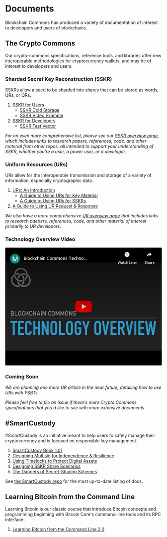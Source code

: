# Documents

Blockchain Commons has produced a variety of documentation of interest to developers and users of blockchains.

## The Crypto Commons

Our crypto-commons specifications, reference tools, and libraries offer new interoperable methodologies for cryptocurrency wallets, and may be of interest to developers and users.

### Sharded Secret Key Reconstruction (SSKR)

SSKRs allow a seed to be sharded into shares that can be stored as words, URs, or QRs.

1. [SSKR for Users](sskr-users.md)
   * [SSKR Cold Storage](sskr-cold-storage.md)
   * [SSKR Video Example](sskr-video.md)
1. [SSKR for Developers](sskr-developers.md)
   * [SSKR Test Vector](sskr-test-vector.md)

_For an even more comprehensive list, please see our [SSKR overview page](sskr-overview.md), which includes links to research papers, references, code, and other material from other repos, all intended to support your understanding of SSKR, whether you're a user, a power user, or a developer._

### Uniform Resources (URs)

URs allow for the interoperable transmission and storage of a variety of information, especially cryptographic data.

1. [URs: An Introduction](ur-1-overview.md)
   * [A Guide to Using URs for Key Material](ur-2-keys.md)
   * [A Guide to Using URs for SSKRs](ur-3-sskrs.md)
1. [A Guide to Using UR Request & Response](ur-99-request-response.md)

_We also have a more comprehensive [UR overview page](ur-overview.md) that includes links to research paepers, references, code, and other material of interest primarily to UR developers._

### Technology Overview Video

<a href="https://www.youtube.com/watch?v=RYgOFSdUqWY"><img src="../images/video-tech-overview.png"></a>

### Coming Soon

_We are planning one more UR article in the near future, detailing how to use URs with PSBTs._

_Please feel free to file an issue if there's more Crypto Commons specifications that you'd like to see with more extensive documents._

## #SmartCustody

#SmartCustody is an initiative meant to help users to safely manage their cryptocurrency and is focused on responsible key management.

1. [SmartCustody Book 1.01](https://www.smartcustody.com/)
1. [Designing Multisig for Independence & Resilience](https://github.com/BlockchainCommons/SmartCustody/blob/master/README.md#the-smartcustody-book)
1. [Using Timelocks to Protect Digital Assets](https://github.com/BlockchainCommons/SmartCustody/blob/master/Docs/Timelocks.md)
1. [Designing SSKR Share Scenarios](https://github.com/BlockchainCommons/SmartCustody/blob/master/Docs/SSKR-Sharing.md)
1. [The Dangers of Secret-Sharing Schemes](https://github.com/BlockchainCommons/SmartCustody/blob/master/Docs/SSKR-Dangers.md)

See [the SmartCustody repo](https://github.com/BlockchainCommons/SmartCustody/blob/master/README.md#the-smartcustody-book) for the most up-to-date listing of docs.

## Learning Bitcoin from the Command Line

Learning Bitcoin is our classic course that introduce Bitcoin concepts and programming beginning with Bitcoin Core's command-line tools and its RPC interface.

1. [Learning Bitcoin from the Command Line 2.0](https://github.com/BlockchainCommons/Learning-Bitcoin-from-the-Command-Line/blob/master/README.md)

